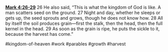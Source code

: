 **[Mark 4:26-29](http://www.blueletterbible.org/search/preSearch.cfm?Criteria=Mark+4.26-29&t=NIV)**
26 He also said, “This is what the kingdom of God is like. A man scatters seed on the ground. 27 Night and day, whether he sleeps or gets up, the seed sprouts and grows, though he does not know how. 28 All by itself the soil produces grain—first the stalk, then the head, then the full kernel in the head. 29 As soon as the grain is ripe, he puts the sickle to it, because the harvest has come.”

#kingdom-of-heaven #work #parables #growth #harvest